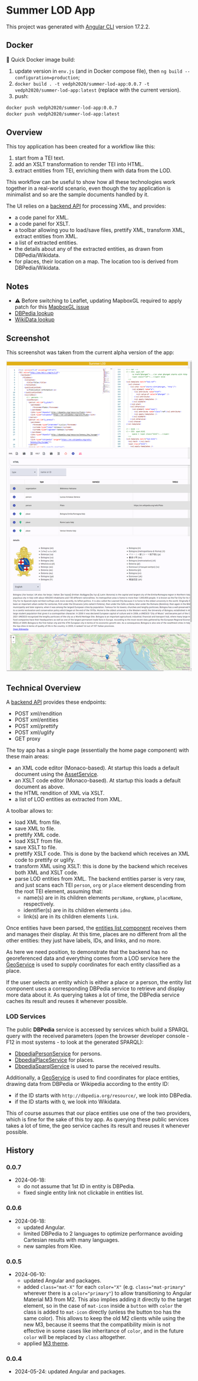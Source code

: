 # Summer LOD App

This project was generated with [Angular CLI](https://github.com/angular/angular-cli) version 17.2.2.

## Docker

🐋 Quick Docker image build:

1. update version in `env.js` (and in Docker compose file), then `ng build --configuration=production`;
2. `docker build . -t vedph2020/summer-lod-app:0.0.7 -t vedph2020/summer-lod-app:latest` (replace with the current version).
3. push:

```bash
docker push vedph2020/summer-lod-app:0.0.7
docker push vedph2020/summer-lod-app:latest
```

## Overview

This toy application has been created for a workflow like this:

1. start from a TEI text.
2. add an XSLT transformation to render TEI into HTML.
3. extract entities from TEI, enriching them with data from the LOD.

This workflow can be useful to show how all these technologies work together in a real-world scenario, even though the toy application is minimalist and so are the sample documents handled by it.

The UI relies on a [backend API](https://github.com/vedph/summer-lod-api) for processing XML, and provides:

- a code panel for XML.
- a code panel for XSLT.
- a toolbar allowing you to load/save files, prettify XML, transform XML, extract entities from XML.
- a list of extracted entities.
- the details about any of the extracted entities, as drawn from DBPedia/Wikidata.
- for places, their location on a map. The location too is derived from DBPedia/Wikidata.

## Notes

- ⚠️ Before switching to Leaflet, updating MapboxGL required to apply patch for this [MapboxGL issue](https://github.com/Wykks/ngx-mapbox-gl/issues/410)
- [DBPedia lookup](https://lookup.dbpedia.org/index.html)
- [WikiData lookup](https://query.wikidata.org/)

## Screenshot

This screenshot was taken from the current alpha version of the app:

![screenshot](shot.png)

## Technical Overview

A [backend API](https://github.com/vedph/summer-lod-api) provides these endpoints:

- POST xml/rendition
- POST xml/entities
- POST xml/prettify
- POST xml/uglify
- GET proxy

The toy app has a single page (essentially the home page component) with these main areas:

- an XML code editor (Monaco-based). At startup this loads a default document using the [AssetService](/src/services/asset.service.ts).
- an XSLT code editor (Monaco-based). At startup this loads a default document as above.
- the HTML rendition of XML via XSLT.
- a list of LOD entities as extracted from XML.

A toolbar allows to:

- load XML from file.
- save XML to file.
- prettify XML code.
- load XSLT from file.
- save XSLT to file.
- prettify XSLT code. This is done by the backend which receives an XML code to prettify or uglify.
- transform XML using XSLT: this is done by the backend which receives both XML and XSLT code.
- parse LOD entities from XML. The backend entities parser is very raw, and just scans each TEI `person`, `org` or `place` element descending from the root TEI element, assuming that:
  - name(s) are in its children elements `persName`, `orgName`, `placeName`, respectively.
  - identifier(s) are in its children elements `idno`.
  - link(s) are in its children elements `link`.

Once entities have been parsed, the [entities list component](./src/app/components/entity-list/entity-list.component.ts) receives them and manages their display. At this time, places are no different from all the other entities: they just have labels, IDs, and links, and no more.

As here we need position, to demonstrate that the backend has no georeferenced data and everything comes from a LOD service here the [GeoService](./src/app/services/geo.service.ts) is used to supply coordinates for each entity classified as a place.

If the user selects an entity which is either a place or a person, the entity list component uses a corresponding DBPedia service to retrieve and display more data about it. As querying takes a lot of time, the DBPedia service caches its result and reuses it whenever possible.

### LOD Services

The public **DBPedia** service is accessed by services which build a SPARQL query with the received parameters (open the browser developer console - F12 in most systems - to look at the generated SPARQL):

- [DbpediaPersonService](./src/services/dbpedia-person.service.ts) for persons.
- [DbpediaPlaceService](./src/services/dbpedia-place.service.ts) for places.
- [DbpediaSparqlService](./src/services/dbpedia-sparql.service.ts) is used to parse the received results.

Additionally, a [GeoService](./src/app/services/geo.service.ts) is used to find coordinates for place entities, drawing data from DBPedia or Wikipedia according to the entity ID:

- if the ID starts with `http://dbpedia.org/resource/`, we look into DBPedia.
- if the ID starts with `Q`, we look into Wikidata.

This of course assumes that our place entities use one of the two providers, which is fine for the sake of this toy app. As querying these public services takes a lot of time, the geo service caches its result and reuses it whenever possible.

## History

### 0.0.7

- 2024-06-18:
  - do not assume that 1st ID in entity is DBPedia.
  - fixed single entity link not clickable in entities list.

### 0.0.6

- 2024-06-18:
  - updated Angular.
  - limited DBPedia to 2 languages to optimize performance avoiding Cartesian results with many languages.
  - new samples from Klee.

### 0.0.5

- 2024-06-10:
  - updated Angular and packages.
  - added `class="mat-X"` for each `color="X"` (e.g. `class="mat-primary"` wherever there is a `color="primary"`) to allow transitioning to Angular Material M3 from M2. This also implies adding it directly to the target element, so in the case of `mat-icon` inside a `button` with `color` the class is added to `mat-icon` directly (unless the button too has the same color). This allows to keep the old M2 clients while using the new M3, because it seems that the compatibility mixin is not effective in some cases like inheritance of `color`, and in the future `color` will be replaced by `class` altogether.
  - applied [M3 theme](https://material.angular.io/guide/theming).

### 0.0.4

- 2024-05-24: updated Angular and packages.
